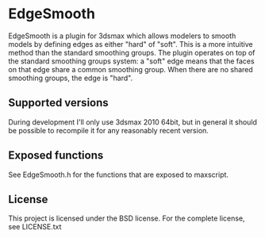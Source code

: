 EdgeSmooth
==========
EdgeSmooth is a plugin for 3dsmax which allows modelers to smooth models by 
defining edges as either "hard" of "soft". This is a more intuitive method 
than the standard smoothing groups.
The plugin operates on top of the standard smoothing groups system: a "soft" 
edge means that the faces on that edge share a common smoothing group. When 
there are no shared smoothing groups, the edge is "hard".

Supported versions
------------------
During development I'll only use 3dsmax 2010 64bit, but in general it should 
be possible to recompile it for any reasonably recent version.

Exposed functions
-----------------
See EdgeSmooth.h for the functions that are exposed to maxscript.

License
-------
This project is licensed under the BSD license. 
For the complete license, see LICENSE.txt